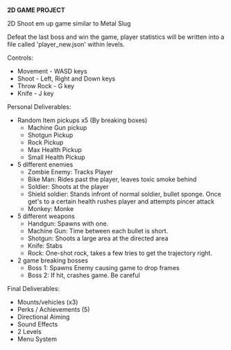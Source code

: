 **2D GAME PROJECT**

2D Shoot em up game similar to Metal Slug 

Defeat the last boss and win the game, player statistics will be written into a file called 'player_new.json' within levels.

Controls: 
* Movement - WASD keys 
* Shoot - Left, Right and Down keys 
* Throw Rock - G key 
* Knife - J key 

Personal Deliverables: 
* Random Item pickups x5 (By breaking boxes) 
  - Machine Gun pickup
  - Shotgun Pickup
  - Rock Pickup
  - Max Health Pickup
  - Small Health Pickup
* 5 different enemies 
  - Zombie Enemy: Tracks Player
  - Bike Man: Rides past the player, leaves toxic smoke behind
  - Soldier: Shoots at the player
  - Shield soldier: Stands infront of normal soldier, bullet sponge. Once get's to a certain health rushes player and attempts pincer attack
  - Monkey: Monke
* 5 different weapons 
  - Handgun: Spawns with one.
  - Machine Gun: Time between each bullet is short.
  - Shotgun: Shoots a large area at the directed area
  - Knife: Stabs
  - Rock: One-shot rock, takes a few tries to get the trajectory right.
* 2 game breaking bosses
  - Boss 1: Spawns Enemy causing game to drop frames
  - Boss 2: If hit, crashes game. Be careful

Final Deliverables:
* Mounts/vehicles (x3)
* Perks / Achievements (5)
* Directional Aiming
* Sound Effects
* 2 Levels
* Menu System
